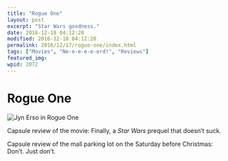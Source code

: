 ```yaml
---
title: "Rogue One"
layout: post
excerpt: "Star Wars goodness."
date: 2016-12-18 04:12:28
modified: 2016-12-18 04:12:28
permalink: 2016/12/17/rogue-one/index.html
tags: ["Movies", "Ne-e-e-e-e-erd!", "Reviews"]
featured_img: 
wpid: 2072
---
```


# Rogue One

![Jyn Erso in Rogue One](http://a.dilcdn.com/bl/wp-content/uploads/sites/6/2016/08/rogue-trailer_15.jpg)

Capsule review of the movie: Finally, a *Star Wars* prequel that doesn’t suck.

Capsule review of the mall parking lot on the Saturday before Christmas: Don’t. Just don’t.